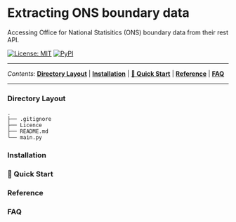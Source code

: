 # Extracting ONS boundary data
Accessing Office for National Statisitics (ONS) boundary data from their rest API.

<a href="https://github.com/PhilPearson83/ons_boundaries/blob/main/LICENSE"><img alt="License: MIT" src="https://img.shields.io/github/license/PhilPearson83/ons_boundaries"></a>
<a href="https://github.com/PhilPearson83/ons_boundaries"><img alt="PyPI" src="https://img.shields.io/badge/python-3.7+-blue.svg"></a>

---

_Contents:_ **[Directory Layout](#Directory-Layout)** | **[Installation](#installation)** | **[🚀 Quick Start](#-quick-start)** | **[Reference](#reference)** | **[FAQ](#faq)**

---

### Directory Layout

```
.
├── .gitignore
├── Licence
├── README.md
└── main.py
```
### Installation

### 🚀 Quick Start

### Reference

### FAQ
